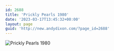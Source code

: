 ```yaml
---
id: 2688
title: 'Prickly Pearls 1980'
date: '2023-03-17T13:45:32+00:00'
layout: page
guid: 'http://new.andydixon.com/?page_id=2688'
---
```


![Prickly Pearls 1980](https://i0.wp.com/assets.g8x2.ldn.idrivee2-23.com/posters/Prickly%20Pearls%201980%2001.jpg?w=1200&ssl=1 "Prickly Pearls 1980")